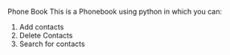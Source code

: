 Phone Book
This is a Phonebook using python in which you can:
1. Add contacts 
2. Delete Contacts
3. Search for contacts
